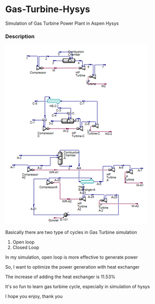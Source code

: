 # Gas-Turbine-Hysys
Simulation of Gas Turbine Power Plant in Aspen Hysys

### Description
![Simulation Picture](https://github.com/royhanikbarr/Gas-Turbine-Hysys/blob/main/simulation%20of%20gas%20turbine.PNG)

Basically there are two type of cycles in Gas Turbine simulation 
1. Open loop
2. Closed Loop

In my simulation, open loop is more effective to generate power

So, I want to optimize the power generation with heat exchanger

The increase of adding the heat exchanger is 11.53%

It's so fun to learn gas turbine cycle, especially in simulation of hysys




I hope you enjoy, thank you
